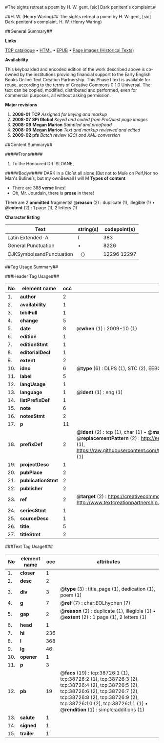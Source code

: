 #The sights retreat a poem by H. W. gent, [sic] Dark penitent's complaint.#

##H. W. (Henry Waring)##
The sights retreat a poem by H. W. gent, [sic]
Dark penitent's complaint.
H. W. (Henry Waring)

##General Summary##

**Links**

[TCP catalogue](http://www.ota.ox.ac.uk/tcp/)  • 
[HTML](http://tei.it.ox.ac.uk/tcp/Texts-HTML/free/A67/A67608.html)  • 
[EPUB](http://tei.it.ox.ac.uk/tcp/Texts-EPUB/free/A67/A67608.epub) • 
[Page images (Historical Texts)](https://data.historicaltexts.jisc.ac.uk/view?pubId=eebo-99834228e&pageId=eebo-99834228e-38726-1)

**Availability**

This keyboarded and encoded edition of the
	       work described above is co-owned by the institutions
	       providing financial support to the Early English Books
	       Online Text Creation Partnership. This Phase I text is
	       available for reuse, according to the terms of Creative
	       Commons 0 1.0 Universal. The text can be copied,
	       modified, distributed and performed, even for
	       commercial purposes, all without asking permission.

**Major revisions**

1. __2008-01__ __TCP__ *Assigned for keying and markup*
1. __2008-07__ __SPi Global__ *Keyed and coded from ProQuest page images*
1. __2008-09__ __Megan Marion__ *Sampled and proofread*
1. __2008-09__ __Megan Marion__ *Text and markup reviewed and edited*
1. __2009-02__ __pfs__ *Batch review (QC) and XML conversion*

##Content Summary##

#####Front#####

1. To the Honoured DR. SLOANE,

#####Body#####
DARK in a Cloſet all alone,(But not to Muſe on Pelf,Nor no Man's Buſineſs, but my ownBewail I will M
**Types of content**

  * There are 368 **verse** lines!
  * Oh, Mr. Jourdain, there is **prose** in there!

There are 2 **ommitted** fragments! 
 @__reason__ (2) : duplicate (1), illegible (1)  •  @__extent__ (2) : 1 page (1), 2 letters (1)

**Character listing**


|Text|string(s)|codepoint(s)|
|---|---|---|
|Latin Extended-A|ſ|383|
|General Punctuation|•|8226|
|CJKSymbolsandPunctuation|〈〉|12296 12297|

##Tag Usage Summary##

###Header Tag Usage###

|No|element name|occ|attributes|
|---|---|---|---|
|1.|__author__|2||
|2.|__availability__|1||
|3.|__biblFull__|1||
|4.|__change__|5||
|5.|__date__|8| @__when__ (1) : 2009-10 (1)|
|6.|__edition__|1||
|7.|__editionStmt__|1||
|8.|__editorialDecl__|1||
|9.|__extent__|2||
|10.|__idno__|6| @__type__ (6) : DLPS (1), STC (2), EEBO-CITATION (1), PROQUEST (1), VID (1)|
|11.|__label__|5||
|12.|__langUsage__|1||
|13.|__language__|1| @__ident__ (1) : eng (1)|
|14.|__listPrefixDef__|1||
|15.|__note__|6||
|16.|__notesStmt__|2||
|17.|__p__|11||
|18.|__prefixDef__|2| @__ident__ (2) : tcp (1), char (1)  •  @__matchPattern__ (2) : ([0-9\-]+):([0-9IVX]+) (1), (.+) (1)  •  @__replacementPattern__ (2) : http://eebo.chadwyck.com/downloadtiff?vid=$1&page=$2 (1), https://raw.githubusercontent.com/textcreationpartnership/Texts/master/tcpchars.xml#$1 (1)|
|19.|__projectDesc__|1||
|20.|__pubPlace__|2||
|21.|__publicationStmt__|2||
|22.|__publisher__|2||
|23.|__ref__|2| @__target__ (2) : https://creativecommons.org/publicdomain/zero/1.0/ (1), http://www.textcreationpartnership.org/docs/. (1)|
|24.|__seriesStmt__|1||
|25.|__sourceDesc__|1||
|26.|__title__|5||
|27.|__titleStmt__|2||


###Text Tag Usage###

|No|element name|occ|attributes|
|---|---|---|---|
|1.|__closer__|1||
|2.|__desc__|2||
|3.|__div__|3| @__type__ (3) : title_page (1), dedication (1), poem (1)|
|4.|__g__|7| @__ref__ (7) : char:EOLhyphen (7)|
|5.|__gap__|2| @__reason__ (2) : duplicate (1), illegible (1)  •  @__extent__ (2) : 1 page (1), 2 letters (1)|
|6.|__head__|1||
|7.|__hi__|236||
|8.|__l__|368||
|9.|__lg__|46||
|10.|__opener__|1||
|11.|__p__|3||
|12.|__pb__|19| @__facs__ (19) : tcp:38726:1 (1), tcp:38726:2 (1), tcp:38726:3 (2), tcp:38726:4 (2), tcp:38726:5 (2), tcp:38726:6 (2), tcp:38726:7 (2), tcp:38726:8 (2), tcp:38726:9 (2), tcp:38726:10 (2), tcp:38726:11 (1)  •  @__rendition__ (1) : simple:additions (1)|
|13.|__salute__|1||
|14.|__signed__|1||
|15.|__trailer__|1||
